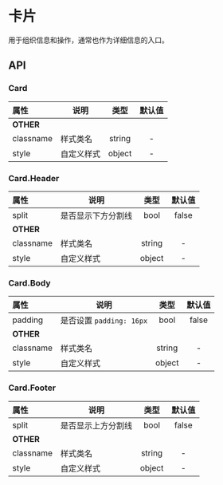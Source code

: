 # 卡片

用于组织信息和操作，通常也作为详细信息的入口。

## API

### Card

| 属性        | 说明                                |   类型   |   默认值   |
| :-------- | --------------------------------- | :----: | :-----: |
| **OTHER** |                                   |        |         |
| classname | 样式类名                              | string |    -    |
| style     | 自定义样式                             | object |    -    |

### Card.Header

| 属性        | 说明                                |   类型   |   默认值   |
| :-------- | --------------------------------- | :----: | :-----: |
| split | 是否显示下方分割线                              | bool |    false    |
| **OTHER** |                                   |        |         |
| classname | 样式类名                              | string |    -    |
| style     | 自定义样式                             | object |    -    |

### Card.Body

| 属性        | 说明                                |   类型   |   默认值   |
| :-------- | --------------------------------- | :----: | :-----: |
| padding | 是否设置 `padding: 16px`                              | bool |    false    |
| **OTHER** |                                   |        |         |
| classname | 样式类名                              | string |    -    |
| style     | 自定义样式                             | object |    -    |

### Card.Footer

| 属性        | 说明                                |   类型   |   默认值   |
| :-------- | --------------------------------- | :----: | :-----: |
| split | 是否显示上方分割线                              | bool |    false    |
| **OTHER** |                                   |        |         |
| classname | 样式类名                              | string |    -    |
| style     | 自定义样式                             | object |    -    |